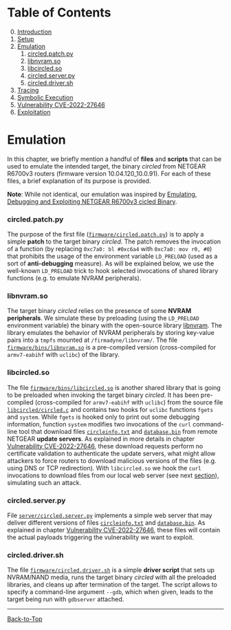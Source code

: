 # Table of Contents
0. [Introduction](../README.md#introduction)
1. [Setup](./1_setup.md)
2. [Emulation](./2_emulation.md#emulation)
    1. [circled.patch.py](./2_emulation.md#circledpatchpy)
    2. [libnvram.so](./2_emulation.md#libnvramso)
    3. [libcircled.so](./2_emulation.md#libcircledso)
    4. [circled.server.py](./2_emulation.md#circledserverpy)
    5. [circled.driver.sh](./2_emulation.md#circleddriversh)
3. [Tracing](./3_tracing.md)
4. [Symbolic Execution](./4_symbex.md)
5. [Vulnerability CVE-2022-27646](./5_vulnerability.md)
6. [Exploitation](./6_exploitation.md)
<!--TODO--------------------------------------------------------------------------------------------
- [ ] DNS and TCP redirection
--------------------------------------------------------------------------------------------------->
# Emulation
In this chapter, we briefly mention a handful of **files** and **scripts** that can be used to
emulate the intended target, the binary *circled* from NETGEAR R6700v3 routers (firmware version
10.04.120_10.0.91). For each of these files, a brief explanation of its purpose is provided.

**Note**: While not identical, our emulation was inspired by 
[Emulating, Debugging and Exploiting NETGEAR R6700v3 cicled Binary](../README.md#references).
### circled.patch.py
The purpose of the first file ([`firmware/circled.patch.py`](../firmware/circled.patch.py)) is to
apply a simple **patch** to the target binary *circled*. The patch removes the invocation of a
function (by replacing  `0xc7a0: bl #0xc6a4` with `0xc7a0: mov r0, #0`) that prohibits the usage of
the environment variable `LD_PRELOAD` (used as a sort of **anti-debugging** measure). As will be
explained below, we use the well-known `LD_PRELOAD` trick to hook selected invocations of shared
library functions (e.g. to emulate NVRAM peripherals).
### libnvram.so
The target binary *circled* relies on the presence of some **NVRAM peripherals**. We simulate these
by preloading (using the `LD_PRELOAD` environment variable) the binary with the open-source library
[libnvram](https://github.com/firmadyne/libnvram). The library emulates the behavior of NVRAM
peripherals by storing key-value pairs into a `tmpfs` mounted at `/firmadyne/libnvram/`. The file
[`firmware/bins/libnvram.so`](../firmware/bins/libnvram.so) is a pre-compiled version
(cross-compiled for `armv7-eabihf` with `uclibc`) of the library.
### libcircled.so
The file [`firmware/bins/libcircled.so`](../firmware/bins/libcircled.so) is another shared library
that is going to be preloaded when invoking the target binary *circled*. It has been pre-compiled
(cross-compiled for `armv7-eabihf` with `uclibc`) from the source file
[`libcircled/circled.c`](../libcircled/circled.c) and contains two hooks for `uclibc` functions
`fgets` and `system`. While `fgets` is hooked only to print out some debugging information, function
`system` modifies two invocations of the `curl` command-line tool that download files
[`circleinfo.txt`](../server/resources/circleinfo.txt) and
[`database.bin`](../server/resources/database.bin) from remote NETGEAR **update servers**. As
explained in more details in chapter [Vulnerability CVE-2022-27646](./5_vulnerability.md), these
download requests perform no certificate validation to authenticate the update servers, what might
allow attackers to force routers to download malicious versions of the files (e.g. using DNS or TCP
redirection). With `libcircled.so` we hook the `curl` invocations to download files from our local
web server (see next [section](./2_emulation.md#circledserverpy)), simulating such an attack.
### circled.server.py
File [`server/circled.server.py`](../server/circled.server.py) implements a simple web server that
may deliver different versions of files [`circleinfo.txt`](../server/resources/circleinfo.txt) and
[`database.bin`](../server/resources/database.bin). As explained in chapter
[Vulnerability CVE-2022-27646](./5_vulnerability.md), these files will contain the actual payloads
triggering the vulnerability we want to exploit.
### circled.driver.sh
The file [`firmware/circled.driver.sh`](../firmware/circled.driver.sh) is a simple **driver script** that sets up
NVRAM/NAND media, runs the target binary *circled* with all the preloaded libraries, and cleans up
after termination of the target. The script allows to specify a command-line argument `--gdb`, which
when given, leads to the target being run with `gdbserver` attached.

----------------------------------------------------------------------------------------------------
[Back-to-Top](./2_emulation.md#table-of-contents)